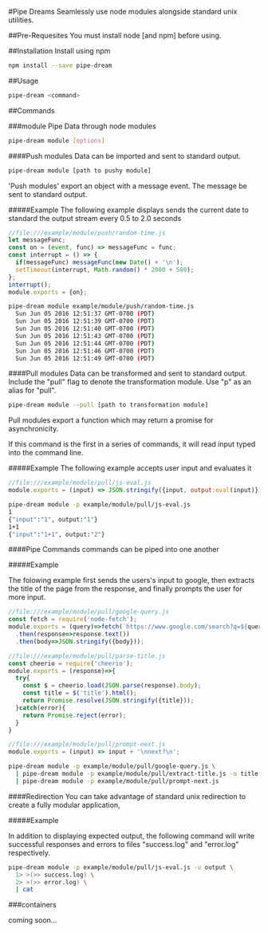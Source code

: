 #Pipe Dreams
Seamlessly use node modules alongside standard unix utilities.

##Pre-Requesites
You must install node [and npm] before using.

##Installation
Install using npm

```bash
npm install --save pipe-dream
```

##Usage
```bash
pipe-dream <command>
```

##Commands

###module
Pipe Data through node modules

```bash
pipe-dream module [options]
```

####Push modules
Data can be imported and sent to standard output.

```bash
pipe-dream module [path to pushy module]
```

'Push modules' export an object with a message event.
The message be sent to standard output.

#####Example
The following example displays sends the current date to standard the output stream every 0.5 to 2.0 seconds

```javascript
//file:///example/module/push/random-time.js
let messageFunc;
const on = (event, func) => messageFunc = func;
const interrupt = () => {
  if(messageFunc) messageFunc(new Date() + '\n');
  setTimeout(interrupt, Math.random() * 2000 + 500);
};
interrupt();
module.exports = {on};
```

```bash
pipe-dream module example/module/push/random-time.js
  Sun Jun 05 2016 12:51:37 GMT-0700 (PDT)
  Sun Jun 05 2016 12:51:39 GMT-0700 (PDT)
  Sun Jun 05 2016 12:51:40 GMT-0700 (PDT)
  Sun Jun 05 2016 12:51:43 GMT-0700 (PDT)
  Sun Jun 05 2016 12:51:44 GMT-0700 (PDT)
  Sun Jun 05 2016 12:51:46 GMT-0700 (PDT)
  Sun Jun 05 2016 12:51:49 GMT-0700 (PDT)
```

####Pull modules
Data can be transformed and sent to standard output.
Include the "pull" flag to denote the transformation module.
Use "p" as an alias for "pull".

```bash
pipe-dream module --pull [path to transformation module]
```

Pull modules export a function which may return a promise for asynchronicity.

If this command is the first in a series of commands, it will read input typed into the command line.

#####Example
The following example accepts user input and evaluates it

```javascript
//file:///example/module/pull/js-eval.js
module.exports = (input) => JSON.stringify({input, output:eval(input)});
```

```bash
pipe-dream module -p example/module/pull/js-eval.js
1
{"input":"1", output:"1"}
1+1
{"input":"1+1", output:"2"}
```

####Pipe Commands
commands can be piped into one another

#####Example

The folowing example first sends the users's input to google,
then extracts the title of the page from the response, and finally prompts the user for more input.


```javascript
//file:///example/module/pull/google-query.js
const fetch = require('node-fetch');
module.exports = (query)=>fetch(`https://www.google.com/search?q=${query}`)
  .then(response=>response.text())
  .then(body=>JSON.stringify({body}));
```

```javascript
//file:///example/module/pull/parse-title.js
const cheerio = require('cheerio');
module.exports = (response)=>{
  try{
    const $ = cheerio.load(JSON.parse(response).body);
    const title = $('title').html();
    return Promise.resolve(JSON.stringify({title}));
  }catch(error){
    return Promise.reject(error);
  }
}
```

```javascript
//file:///example/module/pull/prompt-next.js
module.exports = (input) => input + '\nnext?\n';
```

```bash
pipe-dream module -p example/module/pull/google-query.js \
  | pipe-dream module -p example/module/pull/extract-title.js -u title \   
  | pipe-dream module -p example/module/pull/prompt-next.js
```

####Redirection
You can take advantage of standard unix redirection to create a fully modular application,

#####Example

In addition to displaying expected output, the following command will write successful responses and errors to files "success.log" and "error.log" respectively.

```bash
pipe-dream module -p example/module/pull/js-eval.js -u output \
  1> >(>> success.log) \
  2> >(>> error.log) \
  | cat
```

###containers

coming soon...

